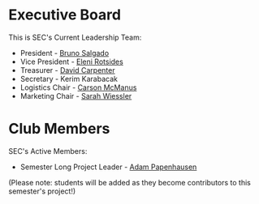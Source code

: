 # Executive Board
This is SEC's Current Leadership Team:

- President - [Bruno Salgado](https://github.com/bsalgado98)
- Vice President - [Eleni Rotsides](https://github.com/elenirotsides)
- Treasurer - [David Carpenter](https://github.com/carpenterd777)
- Secretary - Kerim Karabacak
- Logistics Chair - [Carson McManus](https://github.com/dyc3)
- Marketing Chair - [Sarah Wiessler](https://github.com/SWiessler)

# Club Members
SEC's Active Members:

- Semester Long Project Leader - [Adam Papenhausen](https://github.com/adapap)

(Please note: students will be added as they become contributors to this semester's project!)
